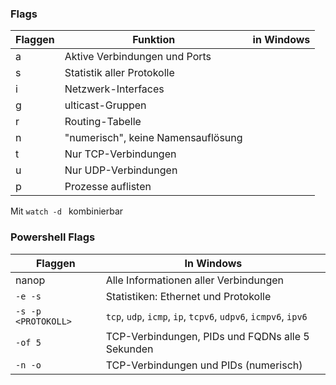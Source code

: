 ### Flags
| Flaggen | Funktion | in Windows |
| ---- | ---- | ---- |
| a | Aktive Verbindungen und Ports |  |
| s | Statistik aller Protokolle |  |
| i | Netzwerk-Interfaces |  |
| g | ulticast-Gruppen |  |
| r | Routing-Tabelle |  |
| n | "numerisch", keine Namensauflösung |  |
| t | Nur TCP-Verbindungen |  |
| u | Nur UDP-Verbindungen |  |
| p | Prozesse auflisten |  |
Mit `watch -d ` kombinierbar
### Powershell Flags
| Flaggen | In Windows |
| ---- | ---- |
| nanop | Alle Informationen aller Verbindungen |
| `-e -s` | Statistiken: Ethernet und Protokolle |
| `-s -p <PROTOKOLL>` | `tcp`, `udp`, `icmp`, `ip`, `tcpv6`, `udpv6`, `icmpv6`, `ipv6` |
| `-of 5` | TCP-Verbindungen, PIDs und FQDNs alle 5 Sekunden |
| `-n -o` | TCP-Verbindungen und PIDs (numerisch) |
